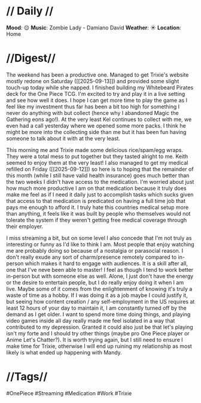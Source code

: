 # // Daily //
**Mood**: 😌
**Music**: Zombie Lady - Damiano David
**Weather**: ☀️
**Location**: Home

# //Digest//
The weekend has been a productive one. Managed to get Trixie's website mostly redone on Saturday ([[2025-09-13]]) and provided some slight touch-up today while she napped. I finished building my Whitebeard Pirates deck for the One Piece TCG. I'm excited to try and play it in a live setting and see how well it does. I hope I can get more time to play the game as I feel like my investment thus far has been a bit too high for something I never do anything with but collect (hence why I abandoned Magic the Gathering eons ago!). At the very least Kel continues to collect with me, we even had a call yesterday where we opened some more packs. I think he might be more into the collecting side than me but it has been fun having someone to talk about it with at the very least. 

This morning me and Trixie made some delicious rice/spam/egg wraps. They were a total mess to put together but they tasted alright to me. Keith seemed to enjoy them at the very least! I also managed to get my medical refilled on Friday ([[2025-09-12]]) so here is to hoping that the remainder of this month (while I still have valid health insurance) goes much better than the two weeks I didn't have access to the medication. I'm worried about just how much more productive I am on that medication because it truly does make me feel as if I need it daily just to accomplish tasks which sucks given that access to that medication is predicated on having a full time job that pays me enough to afford it. I truly hate this countries medical setup more than anything, it feels like it was built by people who themselves would not tolerate the system if they weren't getting free medical coverage through their employer.

I miss streaming a bit, but on some level I also concede that I'm not truly as interesting or funny as I'd like to think I am. Most people that enjoy watching me are probably doing so because of a nostalgia or parasocial reason. I don't really exude any sort of charm/presence remotely compared to in-person which makes it hard to engage with audiences. It is a skill after all, one that I've neve been able to master! I feel as though I tend to work better in-person but with someone else as well. Alone, I just don't have the energy or the desire to entertain people, but I do really enjoy doing it when I am live. Maybe some of it comes from the enlightenment of knowing it's truly a waste of time as a hobby. If I was doing it as a job maybe I could justify it, but seeing how content creation / any self-employment in the US requires at least 12 hours of your day to maintain it, I am constantly turned off by the demand as I get older. I want to spend more time doing things, and playing video games inside all day really made me feel isolated in a way that contributed to my depression. Granted it could also just be that let's playing isn't my forte and I should try other things (maybe pro One Piece player or Anime Let's Chatter?). It is worth trying again, but I still need to ensure I make time for Trixie, otherwise I will end up ruining my relationship as most likely is what ended up happening with Mandy. 

# //Tags//
#OnePiece #Streaming #Medication #Work #Trixie 